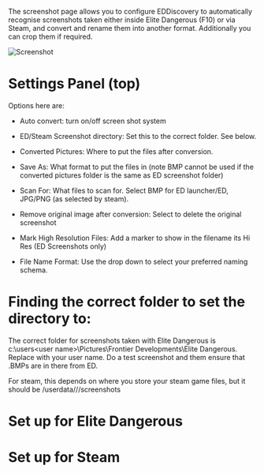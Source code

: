 The screenshot page allows you to configure EDDiscovery to automatically recognise screenshots taken either inside Elite Dangerous (F10) or via Steam, and convert and rename them into another format.  Additionally you can crop them if required.

![Screenshot](http://i.imgur.com/3p3bqye.png)

# Settings Panel (top)

Options here are:

* Auto convert: turn on/off screen shot system

* ED/Steam Screenshot directory: Set this to the correct folder. See below.

* Converted Pictures: Where to put the files after conversion.

* Save As: What format to put the files in (note BMP cannot be used if the converted pictures folder is the same as ED screenshot folder)

* Scan For: What files to scan for. Select BMP for ED launcher/ED, JPG/PNG (as selected by steam).

* Remove original image after conversion: Select to delete the original screenshot

* Mark High Resolution Files: Add a marker to show in the filename its Hi Res (ED Screenshots only)

* File Name Format: Use the drop down to select your preferred naming schema.

# Finding the correct folder to set the directory to:

The correct folder for screenshots taken with Elite Dangerous is c:\users\<user name>\Pictures\Frontier Developments\Elite Dangerous.  Replace <user name> with your user name. Do a test screenshot and them ensure that .BMPs are in there from ED.

For steam, this depends on where you store your steam game files, but it should be <Steam root folder>/userdata/<steam ID>/<ED ID>/screenshots

# Set up for Elite Dangerous

# Set up for Steam
